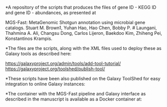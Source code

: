 *A repository of the scripts that produces the files of gene ID - KEGG ID and gene ID - abundances, as presented at 

MGS-Fast: MetaGenomic Shotgun annotation using microbial gene catalogs.  Stuart M. Brown1, Yuhan Hao,  Hao Chen, Bobby P. # Laungani, Thahmina A. Ali, Changsu Dong, Carlos Lijeron, Baekdoo Kim, Zhiheng Pei, Konstantinos Krampis.

*The files are the scripts, along with the XML files used to deploy these as Galaxy tools as described here:

https://galaxyproject.org/admin/tools/add-tool-tutorial/
https://galaxyproject.org/toolshed/publish-tool/

*These scripts have been also published on the Galaxy ToolShed for easy integration to online Galaxy instances:

*The container with the MGS-Fast pipeline and Galaxy interface as described in the manuscript is available as a Docker container at:
